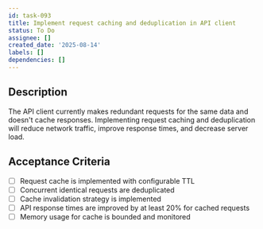 ```yaml
---
id: task-093
title: Implement request caching and deduplication in API client
status: To Do
assignee: []
created_date: '2025-08-14'
labels: []
dependencies: []
---
```


## Description

The API client currently makes redundant requests for the same data and doesn't cache responses. Implementing request caching and deduplication will reduce network traffic, improve response times, and decrease server load.

## Acceptance Criteria

- [ ] Request cache is implemented with configurable TTL
- [ ] Concurrent identical requests are deduplicated
- [ ] Cache invalidation strategy is implemented
- [ ] API response times are improved by at least 20% for cached requests
- [ ] Memory usage for cache is bounded and monitored
